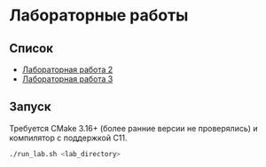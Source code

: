 # Лабораторные работы

## Список

- [Лабораторная работа 2](lab2/README.md)
- [Лабораторная работа 3](lab3/README.md)

## Запуск

Требуется CMake 3.16+ (более ранние версии не проверялись) и компилятор с поддержкой C11. 

```bash
./run_lab.sh <lab_directory>
```
